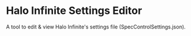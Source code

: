 # Halo Infinite Settings Editor
 A tool to edit & view Halo Infinite's settings file (SpecControlSettings.json).

